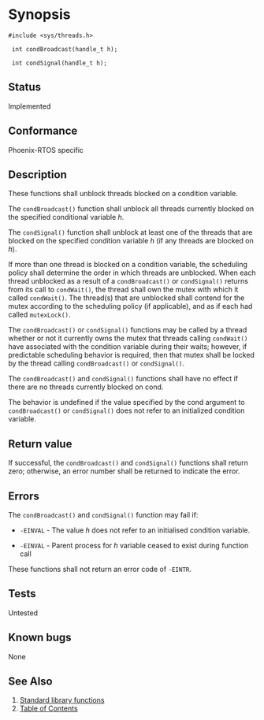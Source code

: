 # Synopsis 
`#include <sys/threads.h>`

` int condBroadcast(handle_t h);`

` int condSignal(handle_t h);`

## Status
Implemented
## Conformance
Phoenix-RTOS specific
## Description


These functions shall unblock threads blocked on a condition variable.

The `condBroadcast()` function shall unblock all threads currently blocked on the specified conditional variable _h_.

The `condSignal()` function shall unblock at least one of the threads that are blocked on the specified condition
variable _h_ (if any threads are blocked on _h_).

If more than one thread is blocked on a condition variable, the scheduling policy shall determine the order in which threads are
unblocked. When each thread unblocked as a result of a `condBroadcast()` or `condSignal()` returns from
its call to `condWait()`, the thread shall own the mutex with which it called
`condWait()`. The thread(s) that are unblocked shall contend for
the mutex according to the scheduling policy (if applicable), and as if each had called `mutexLock()`.

The `condBroadcast()` or `condSignal()` functions may be called by a thread whether or not it
currently owns the mutex that threads calling `condWait()` have associated with the condition variable
during their waits; however, if predictable scheduling behavior is required, then that mutex shall be locked by the thread calling
`condBroadcast()` or `condSignal()`.

The `condBroadcast()` and `condSignal()` functions shall have no effect if there are no threads
currently blocked on cond.

The behavior is undefined if the value specified by the cond argument to `condBroadcast()` or
`condSignal()` does not refer to an initialized condition variable.


## Return value


If successful, the `condBroadcast()` and `condSignal()` functions shall return zero; otherwise, an
error number shall be returned to indicate the error.


## Errors

The `condBroadcast()` and `condSignal()` function may fail if:

 * `-EINVAL` - The value _h_ does not refer to an initialised condition variable.

 * `-EINVAL` - Parent process for _h_ variable ceased to exist during function call

These functions shall not return an error code of `-EINTR`.


## Tests

Untested

## Known bugs

None

## See Also 
1. [Standard library functions](../README.md)
2. [Table of Contents](../../../README.md)
